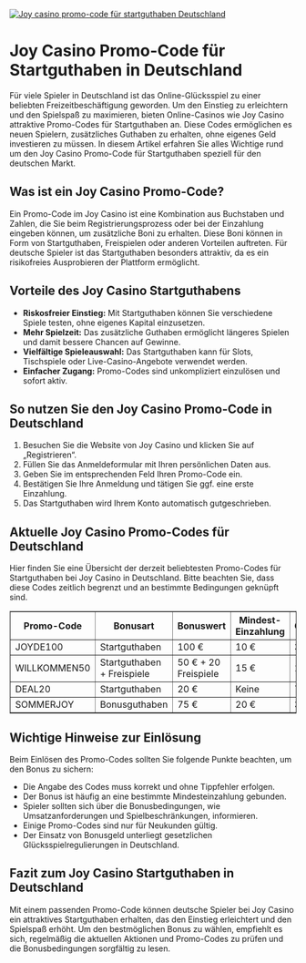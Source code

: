 [![Joy casino promo-code für startguthaben Deutschland](https://123-caf.pages.dev/gitsignup.png)](https://vrmoo.ru/Bt82HjjY)

<h1>Joy Casino Promo-Code für Startguthaben in Deutschland</h1>  <p>Für viele Spieler in Deutschland ist das Online-Glücksspiel zu einer beliebten Freizeitbeschäftigung geworden. Um den Einstieg zu erleichtern und den Spielspaß zu maximieren, bieten Online-Casinos wie Joy Casino attraktive Promo-Codes für Startguthaben an. Diese Codes ermöglichen es neuen Spielern, zusätzliches Guthaben zu erhalten, ohne eigenes Geld investieren zu müssen. In diesem Artikel erfahren Sie alles Wichtige rund um den Joy Casino Promo-Code für Startguthaben speziell für den deutschen Markt.</p>  <h2>Was ist ein Joy Casino Promo-Code?</h2> <p>Ein Promo-Code im Joy Casino ist eine Kombination aus Buchstaben und Zahlen, die Sie beim Registrierungsprozess oder bei der Einzahlung eingeben können, um zusätzliche Boni zu erhalten. Diese Boni können in Form von Startguthaben, Freispielen oder anderen Vorteilen auftreten. Für deutsche Spieler ist das Startguthaben besonders attraktiv, da es ein risikofreies Ausprobieren der Plattform ermöglicht.</p>  <h2>Vorteile des Joy Casino Startguthabens</h2> <ul>   <li><strong>Riskosfreier Einstieg:</strong> Mit Startguthaben können Sie verschiedene Spiele testen, ohne eigenes Kapital einzusetzen.</li>   <li><strong>Mehr Spielzeit:</strong> Das zusätzliche Guthaben ermöglicht längeres Spielen und damit bessere Chancen auf Gewinne.</li>   <li><strong>Vielfältige Spieleauswahl:</strong> Das Startguthaben kann für Slots, Tischspiele oder Live-Casino-Angebote verwendet werden.</li>   <li><strong>Einfacher Zugang:</strong> Promo-Codes sind unkompliziert einzulösen und sofort aktiv.</li> </ul>  <h2>So nutzen Sie den Joy Casino Promo-Code in Deutschland</h2> <ol>   <li>Besuchen Sie die Website von Joy Casino und klicken Sie auf „Registrieren“.</li>   <li>Füllen Sie das Anmeldeformular mit Ihren persönlichen Daten aus.</li>   <li>Geben Sie im entsprechenden Feld Ihren Promo-Code ein.</li>   <li>Bestätigen Sie Ihre Anmeldung und tätigen Sie ggf. eine erste Einzahlung.</li>   <li>Das Startguthaben wird Ihrem Konto automatisch gutgeschrieben.</li> </ol>  <h2>Aktuelle Joy Casino Promo-Codes für Deutschland</h2> <p>Hier finden Sie eine Übersicht der derzeit beliebtesten Promo-Codes für Startguthaben bei Joy Casino in Deutschland. Bitte beachten Sie, dass diese Codes zeitlich begrenzt und an bestimmte Bedingungen geknüpft sind.</p>  <table border="1" cellspacing="0" cellpadding="8">   <thead>     <tr>       <th>Promo-Code</th>       <th>Bonusart</th>       <th>Bonuswert</th>       <th>Mindest-Einzahlung</th>       <th>Gültigkeit</th>     </tr>   </thead>   <tbody>     <tr>       <td>JOYDE100</td>       <td>Startguthaben</td>       <td>100 €</td>       <td>10 €</td>       <td>30 Tage</td>     </tr>     <tr>       <td>WILLKOMMEN50</td>       <td>Startguthaben + Freispiele</td>       <td>50 € + 20 Freispiele</td>       <td>15 €</td>       <td>14 Tage</td>     </tr>     <tr>       <td>DEAL20</td>       <td>Startguthaben</td>       <td>20 €</td>       <td>Keine</td>       <td>7 Tage</td>     </tr>     <tr>       <td>SOMMERJOY</td>       <td>Bonusguthaben</td>       <td>75 €</td>       <td>20 €</td>       <td>30 Tage</td>     </tr>   </tbody> </table>  <h2>Wichtige Hinweise zur Einlösung</h2> <p>Beim Einlösen des Promo-Codes sollten Sie folgende Punkte beachten, um den Bonus zu sichern:</p> <ul>   <li>Die Angabe des Codes muss korrekt und ohne Tippfehler erfolgen.</li>   <li>Der Bonus ist häufig an eine bestimmte Mindesteinzahlung gebunden.</li>   <li>Spieler sollten sich über die Bonusbedingungen, wie Umsatzanforderungen und Spielbeschränkungen, informieren.</li>   <li>Einige Promo-Codes sind nur für Neukunden gültig.</li>   <li>Der Einsatz von Bonusgeld unterliegt gesetzlichen Glücksspielregulierungen in Deutschland.</li> </ul>  <h2>Fazit zum Joy Casino Startguthaben in Deutschland</h2> <p>Mit einem passenden Promo-Code können deutsche Spieler bei Joy Casino ein attraktives Startguthaben erhalten, das den Einstieg erleichtert und den Spielspaß erhöht. Um den bestmöglichen Bonus zu wählen, empfiehlt es sich, regelmäßig die aktuellen Aktionen und Promo-Codes zu prüfen und die Bonusbedingungen sorgfältig zu lesen.</p>